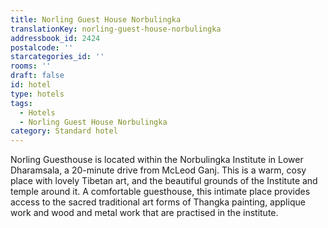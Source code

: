 ```yaml
---
title: Norling Guest House Norbulingka
translationKey: norling-guest-house-norbulingka
addressbook_id: 2424
postalcode: ''
starcategories_id: ''
rooms: ''
draft: false
id: hotel
type: hotels
tags:
  - Hotels
  - Norling Guest House Norbulingka
category: Standard hotel
---
```

Norling Guesthouse is located within the Norbulingka Institute in Lower Dharamsala, a 20-minute drive from McLeod Ganj. This is a warm, cosy place with lovely Tibetan art, and the beautiful grounds of the Institute and temple around it. A comfortable guesthouse, this intimate place provides access to the sacred traditional art forms of Thangka painting, applique work and wood and metal work that are practised in the institute.
